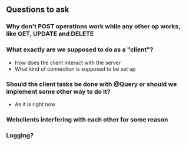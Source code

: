 ## Questions to ask

### Why don't POST operations work while any other op works, like GET, UPDATE and DELETE

### What exactly are we supposed to do as a "client"?

- How does the client interact with the server
- What kind of connection is supposed to be set up


### Should the client tasks be done with @Query or should we implement some other way to do it?

- As it is right now 


### Webclients interfering with each other for some reason


### Logging?
